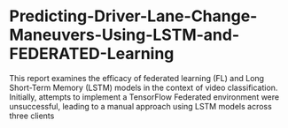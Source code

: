 # Predicting-Driver-Lane-Change-Maneuvers-Using-LSTM-and-FEDERATED-Learning
This report examines the efficacy of federated learning (FL) and Long Short-Term Memory (LSTM) models in the context of video classification. Initially, attempts to implement a TensorFlow Federated environment were unsuccessful, leading to a manual approach using LSTM models across three clients
